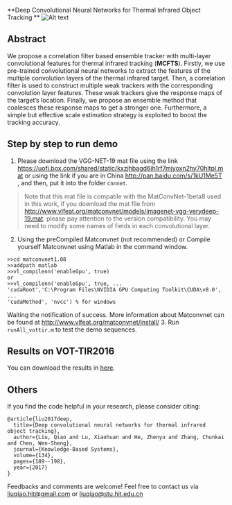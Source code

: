 
**Deep Convolutional Neural Networks for Thermal Infrared Object Tracking **
![Alt text](./images/MCFTS_framework.jpg)
## Abstract
We propose a correlation filter based ensemble tracker with multi-layer convolutional features for thermal infrared tracking (**MCFTS**). Firstly, we use pre-trained convolutional neural networks to extract the features of the multiple convolution layers of the thermal infrared target. Then, a correlation filter is used to construct multiple weak trackers with the corresponding convolution layer features. These weak trackers give the response maps of the target’s location. Finally, we propose an ensemble method that coalesces these response maps to get a stronger one. Furthermore, a simple but effective scale estimation strategy is exploited to boost the tracking accuracy. 
## Step by step to run demo
1. Please download the VGG-NET-19 mat file using the link https://uofi.box.com/shared/static/kxzjhbagd6ih1rf7mjyoxn2hy70hltpl.mat or using the link if you are in China http://pan.baidu.com/s/1kU1Me5T , and then, put it into the folder `cnnnet`.

> Note that this mat file is compatile with the MatConvNet-1beta8 used in this work, if you download the mat file from http://www.vlfeat.org/matconvnet/models/imagenet-vgg-verydeep-19.mat.
> please pay attention to the version compatibility. You may need to  modify some names of fields in each convolutional layer.

2. Using the preCompiled Matconvnet (not recommended) or Compile yourself Matconvnet using Matlab in the command window.
```
>>cd matconvnet1.08
>>addpath matlab
>>vl_compilenn('enableGpu', true)
or
>>vl_compilenn('enableGpu', true, ...
'cudaRoot','C:\Program Files\NVIDIA GPU Computing Toolkit\CUDA\v8.0', ...
'cudaMethod', 'nvcc') % for windows
```
Waiting the notification of success. More information about Matconvnet can be found at http://www.vlfeat.org/matconvnet/install/
3. Run `runAll_vottir.m` to test the demo sequences. 
## Results on VOT-TIR2016
You can download the results in [here](https://drive.google.com/open?id=141ZpogrNkEmGLykHPikkp4m-MW-Cne3h).
## Others
If you find the code helpful in your research, please consider citing:
```
@article{liu2017deep,
  title={Deep convolutional neural networks for thermal infrared object tracking},
  author={Liu, Qiao and Lu, Xiaohuan and He, Zhenyu and Zhang, Chunkai and Chen, Wen-Sheng},
  journal={Knowledge-Based Systems},
  volume={134},
  pages={189--198},
  year={2017}
}
```
Feedbacks and comments are welcome! 
Feel free to contact us via liuqiao.hit@gmail.com or liuqiao@stu.hit.edu.cn
